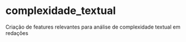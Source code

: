 # complexidade_textual
Criação de features relevantes para análise de complexidade textual em redações

